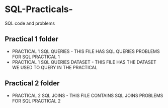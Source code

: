# SQL-Practicals-
SQL code and problems

## Practical 1 folder 
- PRACTICAL 1 SQL QUERIES - THIS FILE HAS SQL QUERIES PROBLEMS  FOR  SQL  PRACTICAL 1
- PRACTICAL 1 SQL QUERIES DATASET  - THIS FILE HAS THE DATASET WE USED TO QUERY IN THE PRACTICAL

## Practical 2 folder
- PRACTICAL 2 SQL JOINS - THIS FILE CONTAINS SQL JOINS PROBLEMS FOR SQL  PRACTICAL 2
 
